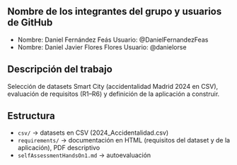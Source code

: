 ## Nombre de los integrantes del grupo y usuarios de GitHub

- Nombre: Daniel Fernández Feás Usuario: @DanielFernandezFeas
- Nombre: Daniel Javier Flores Flores Usuario: @danielorse

## Descripción del trabajo
Selección de datasets Smart City (accidentalidad Madrid 2024 en CSV), evaluación de requisitos (R1–R6) y definición de la aplicación a construir.

## Estructura
- `csv/` → datasets en CSV (2024_Accidentalidad.csv)
- `requirements/` → documentación en HTML (requisitos del dataset y de la aplicación), PDF descriptivo
- `selfAssessmentHandsOn1.md` → autoevaluación
